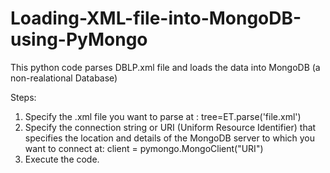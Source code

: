 # Loading-XML-file-into-MongoDB-using-PyMongo
This python code parses DBLP.xml file and loads the data into MongoDB (a non-realational Database)

Steps:
1) Specify the .xml file you want to parse at : tree=ET.parse('file.xml')
2) Specify the connection string or URI (Uniform Resource Identifier) that specifies the location and details of the MongoDB server to which you want to connect at: client = pymongo.MongoClient("URI")
3) Execute the code.
